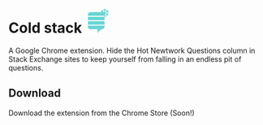 # Cold stack ![](icon48.png)

A Google Chrome extension. Hide the Hot Newtwork Questions column in Stack Exchange sites to keep yourself from falling in an endless pit of questions.

## Download 

Download the extension from the Chrome Store (Soon!)